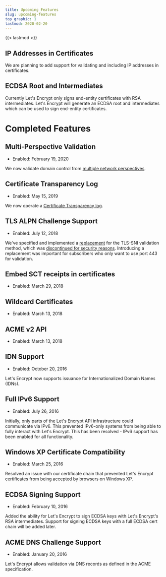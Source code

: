 ```yaml
---
title: Upcoming Features
slug: upcoming-features
top_graphic: 1
lastmod: 2020-02-20
---
```


{{< lastmod >}}

## IP Addresses in Certificates

We are planning to add support for validating and including IP addresses in certificates.

## ECDSA Root and Intermediates

Currently Let's Encrypt only signs end-entity certificates with RSA intermediates. Let's Encrypt will generate an ECDSA root and intermediates which can be used to sign end-entity certificates.

# Completed Features

## Multi-Perspective Validation

* Enabled: February 19, 2020

We now validate domain control from [multiple network perspectives](https://letsencrypt.org/2020/02/19/multi-perspective-validation.html).

## Certificate Transparency Log

* Enabled: May 15, 2019

We now operate a [Certificate Transparency log](/docs/ct-logs).

## TLS ALPN Challenge Support

* Enabled: July 12, 2018

We've specified and implemented a [replacement](https://tools.ietf.org/html/rfc8737) for the TLS-SNI validation method, which was [discontinued for security reasons](https://community.letsencrypt.org/t/important-what-you-need-to-know-about-tls-sni-validation-issues/50811). Introducing a replacement was important for subscribers who only want to use port 443 for validation.

## Embed SCT receipts in certificates

* Enabled: March 29, 2018

## Wildcard Certificates

* Enabled: March 13, 2018

## ACME v2 API

* Enabled: March 13, 2018

## IDN Support

* Enabled: October 20, 2016

Let's Encrypt now supports issuance for Internationalized Domain Names (IDNs).

## Full IPv6 Support

* Enabled: July 26, 2016

Initially, only parts of the Let's Encrypt API infrastructure could communicate via IPv6. This prevented IPv6-only systems from being able to fully interact with Let's Encrypt. This has been resolved - IPv6 support has been enabled for all functionality.

## Windows XP Certificate Compatibility

* Enabled: March 25, 2016

Resolved an issue with our certificate chain that prevented Let's Encrypt certificates from being accepted by browsers on Windows XP.

## ECDSA Signing Support

* Enabled: February 10, 2016

Added the ability for Let's Encrypt to sign ECDSA keys with Let's Encrypt's RSA intermediates. Support for signing ECDSA keys with a full ECDSA cert chain will be added later.

## ACME DNS Challenge Support

* Enabled: January 20, 2016

Let's Encrypt allows validation via DNS records as defined in the ACME specification.
